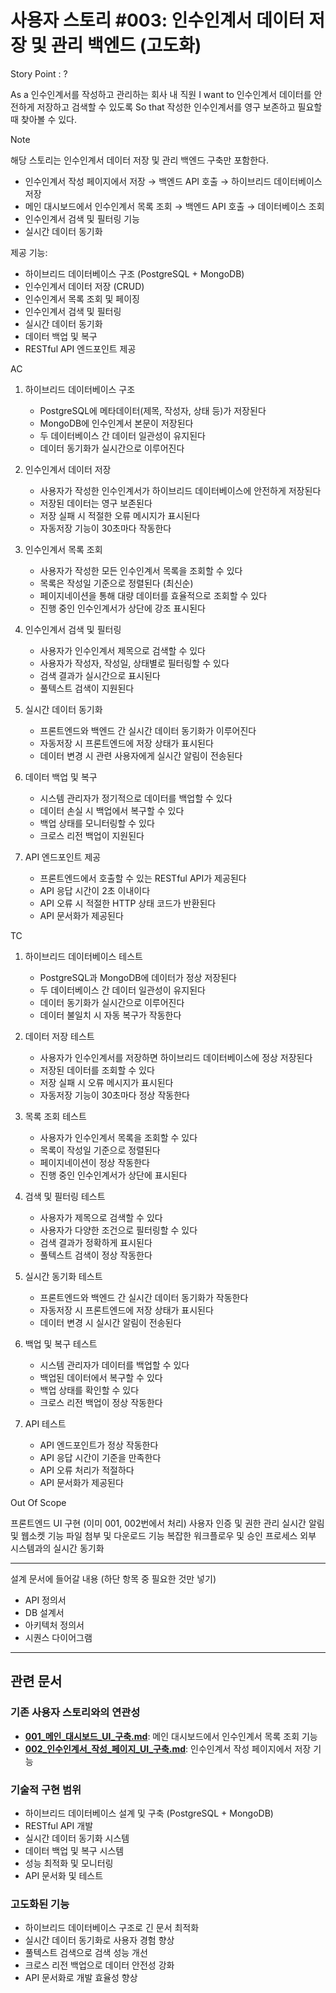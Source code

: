 # 사용자 스토리 #003: 인수인계서 데이터 저장 및 관리 백엔드 (고도화)

Story Point : ?

As a 인수인계서를 작성하고 관리하는 회사 내 직원
I want to 인수인계서 데이터를 안전하게 저장하고 검색할 수 있도록
So that 작성한 인수인계서를 영구 보존하고 필요할 때 찾아볼 수 있다.

Note

해당 스토리는 인수인계서 데이터 저장 및 관리 백엔드 구축만 포함한다.
- 인수인계서 작성 페이지에서 저장 → 백엔드 API 호출 → 하이브리드 데이터베이스 저장
- 메인 대시보드에서 인수인계서 목록 조회 → 백엔드 API 호출 → 데이터베이스 조회
- 인수인계서 검색 및 필터링 기능
- 실시간 데이터 동기화

제공 기능:
- 하이브리드 데이터베이스 구조 (PostgreSQL + MongoDB)
- 인수인계서 데이터 저장 (CRUD)
- 인수인계서 목록 조회 및 페이징
- 인수인계서 검색 및 필터링
- 실시간 데이터 동기화
- 데이터 백업 및 복구
- RESTful API 엔드포인트 제공

AC

1. 하이브리드 데이터베이스 구조
   - PostgreSQL에 메타데이터(제목, 작성자, 상태 등)가 저장된다
   - MongoDB에 인수인계서 본문이 저장된다
   - 두 데이터베이스 간 데이터 일관성이 유지된다
   - 데이터 동기화가 실시간으로 이루어진다

2. 인수인계서 데이터 저장
   - 사용자가 작성한 인수인계서가 하이브리드 데이터베이스에 안전하게 저장된다
   - 저장된 데이터는 영구 보존된다
   - 저장 실패 시 적절한 오류 메시지가 표시된다
   - 자동저장 기능이 30초마다 작동한다

3. 인수인계서 목록 조회
   - 사용자가 작성한 모든 인수인계서 목록을 조회할 수 있다
   - 목록은 작성일 기준으로 정렬된다 (최신순)
   - 페이지네이션을 통해 대량 데이터를 효율적으로 조회할 수 있다
   - 진행 중인 인수인계서가 상단에 강조 표시된다

4. 인수인계서 검색 및 필터링
   - 사용자가 인수인계서 제목으로 검색할 수 있다
   - 사용자가 작성자, 작성일, 상태별로 필터링할 수 있다
   - 검색 결과가 실시간으로 표시된다
   - 풀텍스트 검색이 지원된다

5. 실시간 데이터 동기화
   - 프론트엔드와 백엔드 간 실시간 데이터 동기화가 이루어진다
   - 자동저장 시 프론트엔드에 저장 상태가 표시된다
   - 데이터 변경 시 관련 사용자에게 실시간 알림이 전송된다

6. 데이터 백업 및 복구
   - 시스템 관리자가 정기적으로 데이터를 백업할 수 있다
   - 데이터 손실 시 백업에서 복구할 수 있다
   - 백업 상태를 모니터링할 수 있다
   - 크로스 리전 백업이 지원된다

7. API 엔드포인트 제공
   - 프론트엔드에서 호출할 수 있는 RESTful API가 제공된다
   - API 응답 시간이 2초 이내이다
   - API 오류 시 적절한 HTTP 상태 코드가 반환된다
   - API 문서화가 제공된다

TC

1. 하이브리드 데이터베이스 테스트
   - PostgreSQL과 MongoDB에 데이터가 정상 저장된다
   - 두 데이터베이스 간 데이터 일관성이 유지된다
   - 데이터 동기화가 실시간으로 이루어진다
   - 데이터 불일치 시 자동 복구가 작동한다

2. 데이터 저장 테스트
   - 사용자가 인수인계서를 저장하면 하이브리드 데이터베이스에 정상 저장된다
   - 저장된 데이터를 조회할 수 있다
   - 저장 실패 시 오류 메시지가 표시된다
   - 자동저장 기능이 30초마다 정상 작동한다

3. 목록 조회 테스트
   - 사용자가 인수인계서 목록을 조회할 수 있다
   - 목록이 작성일 기준으로 정렬된다
   - 페이지네이션이 정상 작동한다
   - 진행 중인 인수인계서가 상단에 표시된다

4. 검색 및 필터링 테스트
   - 사용자가 제목으로 검색할 수 있다
   - 사용자가 다양한 조건으로 필터링할 수 있다
   - 검색 결과가 정확하게 표시된다
   - 풀텍스트 검색이 정상 작동한다

5. 실시간 동기화 테스트
   - 프론트엔드와 백엔드 간 실시간 데이터 동기화가 작동한다
   - 자동저장 시 프론트엔드에 저장 상태가 표시된다
   - 데이터 변경 시 실시간 알림이 전송된다

6. 백업 및 복구 테스트
   - 시스템 관리자가 데이터를 백업할 수 있다
   - 백업된 데이터에서 복구할 수 있다
   - 백업 상태를 확인할 수 있다
   - 크로스 리전 백업이 정상 작동한다

7. API 테스트
   - API 엔드포인트가 정상 작동한다
   - API 응답 시간이 기준을 만족한다
   - API 오류 처리가 적절하다
   - API 문서화가 제공된다

Out Of Scope

프론트엔드 UI 구현 (이미 001, 002번에서 처리)
사용자 인증 및 권한 관리
실시간 알림 및 웹소켓 기능
파일 첨부 및 다운로드 기능
복잡한 워크플로우 및 승인 프로세스
외부 시스템과의 실시간 동기화

-------------------

설계 문서에 들어갈 내용 (하단 항목 중 필요한 것만 넣기)
- API 정의서
- DB 설계서
- 아키텍처 정의서
- 시퀀스 다이어그램

---

## 관련 문서

### **기존 사용자 스토리와의 연관성**
- **[001_메인_대시보드_UI_구축.md](./001_메인_대시보드_UI_구축.md)**: 메인 대시보드에서 인수인계서 목록 조회 기능
- **[002_인수인계서_작성_페이지_UI_구축.md](./002_인수인계서_작성_페이지_UI_구축.md)**: 인수인계서 작성 페이지에서 저장 기능

### **기술적 구현 범위**
- 하이브리드 데이터베이스 설계 및 구축 (PostgreSQL + MongoDB)
- RESTful API 개발
- 실시간 데이터 동기화 시스템
- 데이터 백업 및 복구 시스템
- 성능 최적화 및 모니터링
- API 문서화 및 테스트

### **고도화된 기능**
- 하이브리드 데이터베이스 구조로 긴 문서 최적화
- 실시간 데이터 동기화로 사용자 경험 향상
- 풀텍스트 검색으로 검색 성능 개선
- 크로스 리전 백업으로 데이터 안전성 강화
- API 문서화로 개발 효율성 향상

